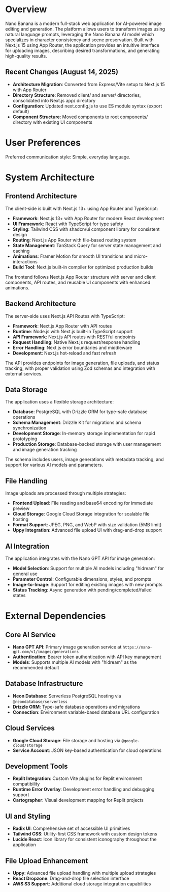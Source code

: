 # Overview

Nano Banana is a modern full-stack web application for AI-powered image editing and generation. The platform allows users to transform images using natural language prompts, leveraging the Nano Banana AI model which specializes in character consistency and scene preservation. Built with Next.js 15 using App Router, the application provides an intuitive interface for uploading images, describing desired transformations, and generating high-quality results.

## Recent Changes (August 14, 2025)
- **Architecture Migration**: Converted from Express/Vite setup to Next.js 15 with App Router
- **Directory Structure**: Removed client/ and server/ directories, consolidated into Next.js app/ directory
- **Configuration**: Updated next.config.js to use ES module syntax (export default)
- **Component Structure**: Moved components to root components/ directory with existing UI components

# User Preferences

Preferred communication style: Simple, everyday language.

# System Architecture

## Frontend Architecture
The client-side is built with Next.js 13+ using App Router and TypeScript:
- **Framework**: Next.js 13+ with App Router for modern React development
- **UI Framework**: React with TypeScript for type safety
- **Styling**: Tailwind CSS with shadcn/ui component library for consistent design
- **Routing**: Next.js App Router with file-based routing system
- **State Management**: TanStack Query for server state management and caching
- **Animations**: Framer Motion for smooth UI transitions and micro-interactions
- **Build Tool**: Next.js built-in compiler for optimized production builds

The frontend follows Next.js App Router structure with server and client components, API routes, and reusable UI components with enhanced animations.

## Backend Architecture
The server-side uses Next.js API Routes with TypeScript:
- **Framework**: Next.js App Router with API routes
- **Runtime**: Node.js with Next.js built-in TypeScript support
- **API Framework**: Next.js API routes with RESTful endpoints
- **Request Handling**: Native Next.js request/response handling
- **Error Handling**: Next.js error boundaries and middleware
- **Development**: Next.js hot-reload and fast refresh

The API provides endpoints for image generation, file uploads, and status tracking, with proper validation using Zod schemas and integration with external services.

## Data Storage
The application uses a flexible storage architecture:
- **Database**: PostgreSQL with Drizzle ORM for type-safe database operations
- **Schema Management**: Drizzle Kit for migrations and schema synchronization
- **Development Storage**: In-memory storage implementation for rapid prototyping
- **Production Storage**: Database-backed storage with user management and image generation tracking

The schema includes users, image generations with metadata tracking, and support for various AI models and parameters.

## File Handling
Image uploads are processed through multiple strategies:
- **Frontend Upload**: File reading and base64 encoding for immediate preview
- **Cloud Storage**: Google Cloud Storage integration for scalable file hosting
- **Format Support**: JPEG, PNG, and WebP with size validation (5MB limit)
- **Uppy Integration**: Advanced file upload UI with drag-and-drop support

## AI Integration
The application integrates with the Nano GPT API for image generation:
- **Model Selection**: Support for multiple AI models including "hidream" for general use
- **Parameter Control**: Configurable dimensions, styles, and prompts
- **Image-to-Image**: Support for editing existing images with new prompts
- **Status Tracking**: Async generation with pending/completed/failed states

# External Dependencies

## Core AI Service
- **Nano GPT API**: Primary image generation service at `https://nano-gpt.com/v1/images/generations`
- **Authentication**: Bearer token authentication with API key management
- **Models**: Supports multiple AI models with "hidream" as the recommended default

## Database Infrastructure
- **Neon Database**: Serverless PostgreSQL hosting via `@neondatabase/serverless`
- **Drizzle ORM**: Type-safe database operations and migrations
- **Connection**: Environment variable-based database URL configuration

## Cloud Services
- **Google Cloud Storage**: File storage and hosting via `@google-cloud/storage`
- **Service Account**: JSON key-based authentication for cloud operations

## Development Tools
- **Replit Integration**: Custom Vite plugins for Replit environment compatibility
- **Runtime Error Overlay**: Development error handling and debugging support
- **Cartographer**: Visual development mapping for Replit projects

## UI and Styling
- **Radix UI**: Comprehensive set of accessible UI primitives
- **Tailwind CSS**: Utility-first CSS framework with custom design tokens
- **Lucide React**: Icon library for consistent iconography throughout the application

## File Upload Enhancement
- **Uppy**: Advanced file upload handling with multiple upload strategies
- **React Dropzone**: Drag-and-drop file selection interface
- **AWS S3 Support**: Additional cloud storage integration capabilities